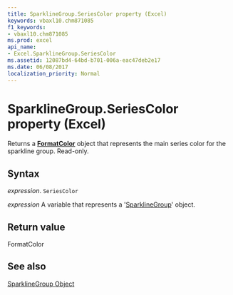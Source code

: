 ```yaml
---
title: SparklineGroup.SeriesColor property (Excel)
keywords: vbaxl10.chm871085
f1_keywords:
- vbaxl10.chm871085
ms.prod: excel
api_name:
- Excel.SparklineGroup.SeriesColor
ms.assetid: 12087bd4-64bd-b701-006a-eac47deb2e17
ms.date: 06/08/2017
localization_priority: Normal
---
```



# SparklineGroup.SeriesColor property (Excel)

Returns a  **[FormatColor](Excel.FormatColor.md)** object that represents the main series color for the sparkline group. Read-only.


## Syntax

_expression_. `SeriesColor`

_expression_ A variable that represents a '[SparklineGroup](Excel.SparklineGroup.md)' object.


## Return value

FormatColor


## See also


[SparklineGroup Object](Excel.SparklineGroup.md)

